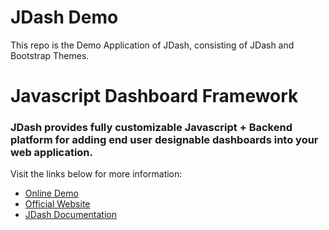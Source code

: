 # JDash Demo
This repo is the Demo Application of JDash, consisting of JDash and Bootstrap Themes.

# Javascript Dashboard Framework
### JDash provides fully customizable Javascript + Backend platform for adding end user designable dashboards into your web application.

Visit the links below for more information:

* [Online Demo](http://demo.jdash.io)
* [Official Website](http://www.jdash.io)
* [JDash Documentation](http://doc.jdash.io)
